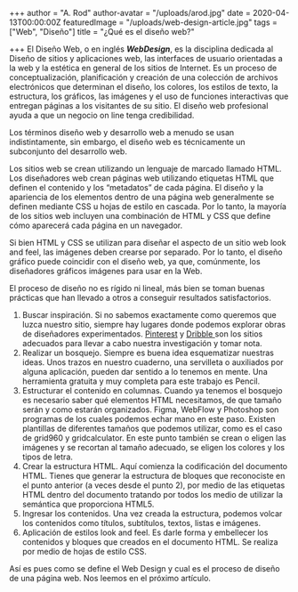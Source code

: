 +++
author = "A. Rod"
author-avatar = "/uploads/arod.jpg"
date = 2020-04-13T00:00:00Z
featuredImage = "/uploads/web-design-article.jpg"
tags = ["Web", "Diseño"]
title = "¿Qué es el diseño web?"

+++
El Diseño Web, o en inglés **_WebDesign_**, es la disciplina dedicada al Diseño de sitios y aplicaciones web, las interfaces de usuario orientadas a la web y la estética en general de los sitios de Internet. Es un proceso de conceptualización, planificación y creación de una colección de archivos electrónicos que determinan el diseño, los colores, los estilos de texto, la estructura, los gráficos, las imágenes y el uso de funciones interactivas que entregan páginas a los visitantes de su sitio. El diseño web profesional ayuda a que un negocio on line tenga credibilidad.

Los términos diseño web y desarrollo web a menudo se usan indistintamente, sin embargo, el diseño web es técnicamente un subconjunto del desarrollo web.

Los sitios web se crean utilizando un lenguaje de marcado llamado HTML. Los diseñadores web crean páginas web utilizando etiquetas HTML que definen el contenido y los “metadatos” de cada página. El diseño y la apariencia de los elementos dentro de una página web generalmente se definen mediante CSS u hojas de estilo en cascada. Por lo tanto, la mayoría de los sitios web incluyen una combinación de HTML y CSS que define cómo aparecerá cada página en un navegador.

Si bien HTML y CSS se utilizan para diseñar el aspecto de un sitio web look and feel, las imágenes deben crearse por separado. Por lo tanto, el diseño gráfico puede coincidir con el diseño web, ya que, comúnmente, los diseñadores gráficos imágenes para usar en la Web.

El proceso de diseño no es rígido ni lineal, más bien se toman buenas prácticas que han llevado a otros a conseguir resultados satisfactorios.

1. Buscar inspiración. Si no sabemos exactamente como queremos que luzca nuestro sitio, siempre hay lugares donde podemos explorar obras de diseñadores experimentados. [Pinterest](https://www.pinterest.com.mx/ "Pinterest") y [Dribble ](https://dribbble.com/ "Dribble")son los sitios adecuados para llevar a cabo nuestra investigación y tomar nota.
2. Realizar un bosquejo. Siempre es buena idea esquematizar nuestras ideas. Unos trazos en nuestro cuaderno, una servilleta o auxiliados por alguna aplicación, pueden dar sentido a lo tenemos en mente. Una herramienta gratuita y muy completa para este trabajo es Pencil.
3. Estructurar el contenido en columnas. Cuando ya tenemos el bosquejo es necesario saber qué elementos HTML necesitamos, de que tamaño serán y como estarán organizados. Figma, WebFlow y Photoshop son programas de los cuales podemos echar mano en este paso. Existen plantillas de diferentes tamaños que podemos utilizar, como es el caso de grid960 y gridcalculator. En este punto también se crean o eligen las imágenes y se recortan al tamaño adecuado, se eligen los colores y los tipos de letra.
4. Crear la estructura HTML. Aquí comienza la codificación del documento HTML. Tienes que generar la estructura de bloques que reconociste en el punto anterior (a veces desde el punto 2), por medio de las etiquetas HTML dentro del documento tratando por todos los medio de utilizar la semántica que proporciona HTML5.
5. Ingresar los contenidos. Una vez creada la estructura, podemos volcar los contenidos como títulos, subtítulos, textos, listas e imágenes.
6. Aplicación de estilos look and feel. Es darle forma y embellecer los contenidos y bloques que creados en el documento HTML. Se realiza por medio de hojas de estilo CSS.

Así es pues como se define el Web Design y cual es el proceso de diseño de una página web. Nos leemos en el próximo artículo.